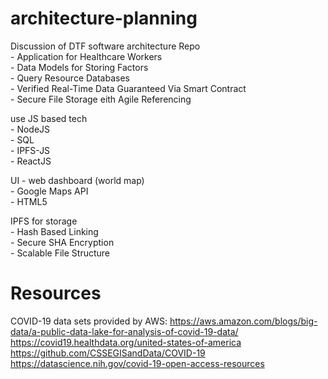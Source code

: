 # architecture-planning
Discussion of DTF software architecture Repo  
	- Application for Healthcare Workers  
	- Data Models for Storing Factors  
	- Query Resource Databases  
	- Verified Real-Time Data Guaranteed Via Smart Contract  
	- Secure File Storage eith Agile Referencing  

use JS based tech  
	- NodeJS  
	- SQL  
	- IPFS-JS  
	- ReactJS  

UI - web dashboard (world map)  
	- Google Maps API  
	- HTML5  

IPFS for storage  
	- Hash Based Linking  
	- Secure SHA Encryption  
	- Scalable File Structure  

# Resources
COVID-19 data sets provided by AWS: https://aws.amazon.com/blogs/big-data/a-public-data-lake-for-analysis-of-covid-19-data/
https://covid19.healthdata.org/united-states-of-america
https://github.com/CSSEGISandData/COVID-19
https://datascience.nih.gov/covid-19-open-access-resources
